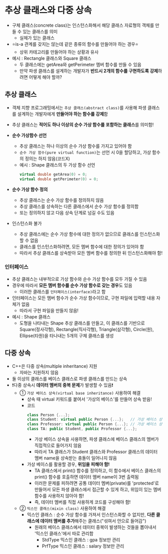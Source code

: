 # 추상 클래스와 다중 상속

- 구체 클래스(concrete class)는 인스턴스화해서 해당 클래스 자료형의 객체를 만들 수 있는 클래스를 의미
  - 실체가 있는 클래스
- ⭐is-a 관계를 갖지는 않는데 같은 종류의 함수를 만들어야 하는 경우⭐
  - 상위 카테고리를 만들어야 하는 상황과 유사
- 예시 : Rectangle 클래스와 Square 클래스
  - 두 클래스에는 getArea와 getPerimeter 멤버 함수를 만들 수 있음
  - 만약 파생 클래스를 설계하는 개발자가 **반드시 2개의 함수를 구현하도록 강제**하려면 어떻게 해야 할까?

## 추상 클래스

- 객체 지향 프로그래밍에서는 `추상 클래스(abstract class)`를 사용해 파생 클래스를 설계하는 개발자에게 **만들어야 하는 함수를 강제**함
- 추상 클래스는 **적어도 하나 이상의 순수 가상 함수를 포함하는 클래스**를 의미함!

- **순수 가상함수 선언**
  - 추상 클래스는 하나 이상의 순수 가상 함수를 가지고 있어야 함
  - `순수 가상 함수(pure virtual function)`는 선언 시 0을 할당하고, 가상 함수의 정의는 하지 않음(코드X)
  - 예시 : Shape 클래스의 두 가상 함수 선언
    ```c++
    virtual double getArea(0) = 0;
    virtual double getPerimeter(0) = 0;
    ```

- **순수 가상 함수 정의**
  - 추상 클래스는 순수 가상 함수를 정의하지 않음
  - 추상 클래스를 상속하는 다른 클래스에서 순수 가상 함수를 정의함
  - 또는 정의하지 않고 다음 상속 단계로 넘길 수도 있음

- 인스턴스화 불가
  - 추상 클래스에는 순수 가상 함수에 대한 정의가 없으므로 클래스를 인스턴스화할 수 없음
  - 클래스를 인스턴스화하려면, 모든 멤버 함수에 대한 정의가 있어야 함
  - 따라서 추상 클래스를 상속받아 모든 멤버 함수를 정의한 뒤 인스턴스화해야 함!

### 인터페이스

- 추상 클래스는 내부적으로 가상 함수와 순수 가상 함수를 모두 가질 수 있음
- 경우에 따라서 **모든 멤버 함수를 순수 가상 함수로 갖는 경우**도 있음
  - 이러한 클래스를 `인터페이스(interface)`라고 함
- 인터페이스는 모든 멤버 함수가 순수 가상 함수이므로, 구현 파일에 입력할 내용 자체가 없음
  - 따라서 구현 파일을 만들지 않음!
- 예시 : Shape 클래스
  - 도형을 나타내는 Shape 추상 클래스를 만들고, 이 클래스를 기반으로 Square(정사각형), Rectangle(직사각형), Triangle(삼각형), Circle(원), Ellipse(타원)을 타나내는 5개의 구체 클래스를 생성

## 다중 상속

- C++은 다중 상속(multiple inheritance) 지원
  - 자바는 지원하지 않음
- 둘 이상의 클래스를 베이스 클래스로 파생 클래스를 만드는 상속
- ❗다중 상속시 **데이터 멤버의 중복 문제**가 발생할 수 있음❗
  - ① `가상 베이스 상속(virtual base inheritance)` 사용하여 해결
    - 상속 때 virtual 키워드를 붙여서 '가상의 베이스'를 만들어 상속 받음!
    - 코드
      ```c++
      class Person {...};
      class Student: virtual public Person {...};   // 가상 베이스 상속 : Person에서 정의한 데이터 멤버를 Student에서 직접적으로 사용 불가(볼 수 없음)
      class Professor: virtual public Person {...}; // 가상 베이스 상속 : Person에서 정의한 데이터 멤버를 Professor에서 직접적으로 사용 불가(볼 수 없음)
      class TA: public Student, public Professor {...};
      ```
      - 가상 베이스 상속을 사용하면, 파생 클래스에 베이스 클래스의 멤버가 직접적으로 들어가지 않음
      - 따라서 TA 클래스가 Student 클래스와 Professor 클래스의 데이터 멤버 name을 상속받는 충돌이 일어나지 않음
    - 가상 베이스를 활용할 경우, **위임을 피해야 함!**
      - TA 클래스에서 print() 함수를 정의하고, 이 함수에서 베이스 클래스의 print() 함수를 호출하면 데이터 멤버 name이 3번 출력됨
      - 이러한 문제를 피하려면 공통 데이터 멤버(private)를 'protected'로 만들어서 모든 파생 클래스에서 접근할 수 있게 하고, 위임이 있는 멤버 함수를 사용하지 않아야 함!
      - 즉, 데이터 멤버를 직접 사용하게 코드를 구성해야 함!
  - ② `믹스인 클래스(mixin class)` 사용하여 해결
    - 믹스인 클래스 : 순수 가상 함수를 가져서 인스턴스화할 수 없지만, **다른 클래스에 데이터 멤버를 추가**해주는 클래스("섞여서 안으로 들어감")
      - 원래의 베이스 클래스에서 데이터 중복이 발생하는 것들을 뽑아내서 '믹스인 클래스'에서 따로 관리함
        - StdType 믹스인 클래스 : gpa 정보만 관리
        - PrfType 믹스인 클래스 : salary 정보만 관리